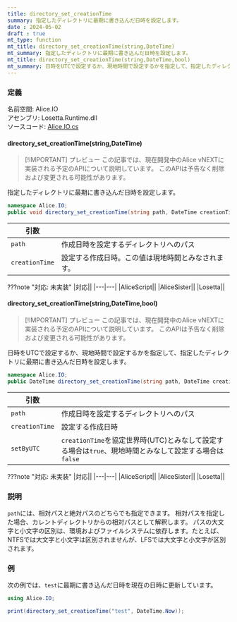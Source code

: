 ```yaml
---
title: directory_set_creationTime
summary: 指定したディレクトリに最期に書き込んだ日時を設定します。
date : 2024-05-02
draft : true
mt_type: function
mt_title: directory_set_creationTime(string,DateTime)
mt_summary: 指定したディレクトリに最期に書き込んだ日時を設定します。
mt_title: directory_set_creationTime(string,DateTime,bool)
mt_summary: 日時をUTCで設定するか、現地時間で設定するかを指定して、指定したディレクトリに最期に書き込んだ日時を設定します。
---
```


### 定義
名前空間: Alice.IO<br/>
アセンブリ: Losetta.Runtime.dll<br/>
ソースコード: [Alice.IO.cs](https://github.com/WSOFT-Project/Losetta/blob/master/Losetta.Runtime/Alice.IO.cs)

#### directory_set_creationTime(string,DateTime)

> [!IMPORTANT] プレビュー
> この記事では、現在開発中のAlice vNEXTに実装される予定のAPIについて説明しています。
> このAPIは予告なく削除および変更される可能性があります。

指定したディレクトリに最期に書き込んだ日時を設定します。

```cs title="AliceScript"
namespace Alice.IO;
public void directory_set_creationTime(string path, DateTime creationTime);
```

|引数| |
|-|-|
|`path`|作成日時を設定するディレクトリへのパス|
|`creationTime`|設定する作成日時。この値は現地時間とみなされます。|

???note "対応: 未実装"
    |対応||
    |---|---|
    |AliceScript||
    |AliceSister||
    |Losetta||

#### directory_set_creationTime(string,DateTime,bool)

> [!IMPORTANT] プレビュー
> この記事では、現在開発中のAlice vNEXTに実装される予定のAPIについて説明しています。
> このAPIは予告なく削除および変更される可能性があります。

日時をUTCで設定するか、現地時間で設定するかを指定して、指定したディレクトリに最期に書き込んだ日時を設定します。

```cs title="AliceScript"
namespace Alice.IO;
public DateTime directory_set_creationTime(string path, DateTime creationTime, bool setByUTC);
```

|引数| |
|-|-|
|`path`|作成日時を設定するディレクトリへのパス|
|`creationTime`|設定する作成日時|
|`setByUTC`|`creationTime`を協定世界時(UTC)とみなして設定する場合は`true`、現地時間とみなして設定する場合は`false`|

???note "対応: 未実装"
    |対応||
    |---|---|
    |AliceScript||
    |AliceSister||
    |Losetta||

### 説明

`path`には、相対パスと絶対パスのどちらでも指定できます。
相対パスを指定した場合、カレントディレクトリからの相対パスとして解釈します。
パスの大文字と小文字の区別は、環境およびファイルシステムに依存します。たとえば、NTFSでは大文字と小文字は区別されませんが、LFSでは大文字と小文字が区別されます。

### 例
次の例では、`test`に最期に書き込んだ日時を現在の日時に更新しています。

```cs title="AliceScript"
using Alice.IO;

print(directory_set_creationTime("test", DateTime.Now));
```
